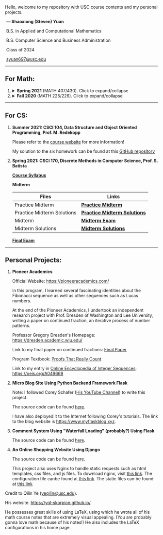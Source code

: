 Hello, welcome to my repository with USC course contents and my personal projects.

​                                                                                                                        **— Shaoxiong (Steven) Yuan**

​                                                                                       B.S. in Applied and Computational Mathematics

​                                                                                B.S. Computer Science and Business Administration

​                                                                                                                                                     Class of 2024

​                                                                                                                                          <a href=mailto:syuan697@usc.edu>syuan697@usc.edu</a>

---

## For Math: 

1. <details><summary> <b>Spring 2021</b> (MATH 407/430). Click to expand/collapse</summary><p>

   1. **MATH 407, Probability Theory, *Prof. J. Fulman***
   
      There are 38 lecture notes, but the final only covers 1 through 19. There are some practice problems after lecture 19. 
   
      Course Textbook: A First Course in Probability (9th edition)
   
      [**All Lecture Notes**](https://ShaoxiongYuan.github.io/Files/USC/2021_Spring/MATH_407/MATH_407_Notes.pdf)

      [**Quiz 1**](https://ShaoxiongYuan.github.io/Files/USC/2021_Spring/MATH_407/407Quiz1.pdf)

      [**Quiz 2**](https://ShaoxiongYuan.github.io/Files/USC/2021_Spring/MATH_407/407Quiz2.pdf)
   
      [**Midterm Exam**](https://ShaoxiongYuan.github.io/Files/USC/2021_Spring/MATH_407/407Midterm1.pdf)
   
      [**Final Exam with Solution**](https://ShaoxiongYuan.github.io/Files/USC/2021_Spring/MATH_407/407Final.pdf)
   
   2. **MATH 430, Number Theory, *Prof. P. Tokorcheck***
   
      Professor Paul Tokorcheck taught this class in a very good fashion. Although "Number Theory" sounds intimidating, but it is not. The course content, though abstract, was greatly demonstrated and proved by the instructor. He was also kind enough to write a recommendation letter for the Continuing Students Scholarship.
      
      Course Textbook: Elementary Number Theory by David M. Burton

      Additional Useful Reference: [**Book of Proof**](https://ShaoxiongYuan.github.io/Files/USC/2021_Spring/MATH_430/Book_of_Proof.pdf)
      
      Note: This class has no official lecture notes, but one good way to refer to the content is through the textbook.
      
      [**Course Syllabus**](https://ShaoxiongYuan.github.io/Files/USC/2021_Spring/MATH_430/21Spring_Math430_Syllabus.pdf)
      
      [**Exercise List**](https://ShaoxiongYuan.github.io/Files/USC/2021_Spring/MATH_430/Math430_ExerciseList.pdf)
      
      [**Midterm Exam 1**](https://ShaoxiongYuan.github.io/Files/USC/2021_Spring/MATH_430/21Spring_430_Exam1.pdf)

      [**Midterm Exam 2**](https://ShaoxiongYuan.github.io/Files/USC/2021_Spring/MATH_430/21Spring_430_Exam2.pdf)
      
      [**Final Exam**](https://ShaoxiongYuan.github.io/Files/USC/2021_Spring/MATH_430/21Spring_430_Exam3.pdf)
   
2. <details><summary> <b>Fall 2020</b> (MATH 225/226). Click to expand/collapse</summary><p>
   
   1. **MATH 225, Linear Algebra and Differential Equation, *Prof. S. Kamienny***
   
      Course Textbook: Differential Equations and Linear Algebra by Stephen W. Goode
   
      [**All Lecture Notes**](https://ShaoxiongYuan.github.io/Files/USC/2020_Fall/MATH_225/MATH_225_Notes.pdf)
   
      [**Weekly Quizzes**](https://ShaoxiongYuan.github.io/Files/USC/2020_Fall/MATH_225/MATH_225_Quizzes.pdf)

      [**Practice Midterm**](https://ShaoxiongYuan.github.io/Files/USC/2020_Fall/MATH_225/practice_mid.pdf)
   
      [**Practice Final**](https://ShaoxiongYuan.github.io/Files/USC/2020_Fall/MATH_225/practice_final.pdf)
   
      [**Midterm Exam**](https://ShaoxiongYuan.github.io/Files/USC/2020_Fall/MATH_225/Math_225_Midterm.pdf)
   
      [**Final Exam**](https://ShaoxiongYuan.github.io/Files/USC/2020_Fall/MATH_225/MATH_225_final.pdf)
   
   2. **MATH 226, Calculus III (Multivariable Calculus), *Prof. N. Bottman***
   
      Course Textbook: Essential Calculus by James Stewart

      **Lecture Notes**

      | Lecture Notes by Months | Links     |
      | ----------------------- | ---- |
      | August Lectures     | [**August**](https://ShaoxiongYuan.github.io/Files/USC/2020_Fall/MATH_226/Notes_Aug.pdf)     |
      | September Lectures      | [**September**](https://ShaoxiongYuan.github.io/Files/USC/2020_Fall/MATH_226/Notes_Sep.pdf)     |
      | October Lectures        | [**October**](https://ShaoxiongYuan.github.io/Files/USC/2020_Fall/MATH_226/Notes_Oct.pdf)     |
      | November Lectures       | [**November**](https://ShaoxiongYuan.github.io/Files/USC/2020_Fall/MATH_226/Notes_Nov.pdf)     |
      
      [**Exercise List**](https://ShaoxiongYuan.github.io/Files/USC/2020_Fall/MATH_226/exercise_list.pdf)
      
      **Midterm Exam 1**
      
      | Files                      | Links |
      | -------------------------- | ----- |
      | Practice Midterm 1          | [**Practice Midterm**](https://ShaoxiongYuan.github.io/Files/USC/2020_Fall/MATH_226/practice_midterm_1.pdf)      |
      | Practice Midterm 1 Solutions | [**Practice Midterm Solutions**](https://ShaoxiongYuan.github.io/Files/USC/2020_Fall/MATH_226/practice_solutions.pdf)      |
      | Midterm 1                  | [**Midterm**](https://ShaoxiongYuan.github.io/Files/USC/2020_Fall/MATH_226/midterm_1.pdf)      |
      | Midterm 1 Solutions        | [**Midterm Solutions**](https://ShaoxiongYuan.github.io/Files/USC/2020_Fall/MATH_226/midterm_1_solutions.pdf)      |

      **Midterm Exam 2**

      | Files                      | Links |
      | -------------------------- | ----- |
      | Practice Midterm 2          | [**Practice Midterm**](https://ShaoxiongYuan.github.io/Files/USC/2020_Fall/MATH_226/practice_midterm_2.pdf)      |
      | Practice Midterm 2 Solutions | [**Practice Midterm Solutions**](https://ShaoxiongYuan.github.io/Files/USC/2020_Fall/MATH_226/practice_midterm_2_solutions.pdf)      |
      | Midterm 2                  | [**Midterm**](https://ShaoxiongYuan.github.io/Files/USC/2020_Fall/MATH_226/midterm_2.pdf)      |
      | Midterm 2 Solutions        | [**Midterm Solutions**](https://ShaoxiongYuan.github.io/Files/USC/2020_Fall/MATH_226/midterm_2_solutions.pdf)      |
      
      [**Final Review**](https://ShaoxiongYuan.github.io/Files/USC/2020_Fall/MATH_226/final_review.pdf)

      [**Final Review Solutions**](https://ShaoxiongYuan.github.io/Files/USC/2020_Fall/MATH_226/final_review_sol.pdf)

      [**Final Exam**](https://ShaoxiongYuan.github.io/Files/USC/2020_Fall/MATH_226/226_final.pdf)


---

## For CS:

1. **Summer 2021: CSCI 104, Data Structure and Object Oriented Programming, Prof. M. Redekopp**

   Please refer to the [course website](https://bytes.usc.edu/cs104/) for more information!
   
   My solution to the six homework can be found at this [GitHub repository](https://github.com/ShaoxiongYuan/csci104-homework)

2. **Spring 2021: CSCI 170, Discrete Methods in Computer Science, Prof. S. Batista**

   [**Course Syllabus**](https://ShaoxiongYuan.github.io/Files/USC/2021_Spring/CSCI_170/syllabus170_sp2021.pdf)

   **Midterm**
   
   | Files                      | Links |
   | -------------------------- | ----- |
   | Practice Midterm           | [**Practice Midterm**](https://ShaoxiongYuan.github.io/Files/USC/2021_Spring/CSCI_170/practice_midterm.pdf)      |
   | Practice Midterm Solutions | [**Practice Midterm Solutions**](https://ShaoxiongYuan.github.io/Files/USC/2021_Spring/CSCI_170/practice_sol.pdf)      |
   | Midterm                    | [**Midterm Exam**](https://ShaoxiongYuan.github.io/Files/USC/2021_Spring/CSCI_170/midterm.pdf)      |
   | Midterm Solutions          | [**Midterm Solutions**](https://ShaoxiongYuan.github.io/Files/USC/2021_Spring/CSCI_170/midterm_sol.pdf)      |
   
   [**Final Exam**](https://ShaoxiongYuan.github.io/Files/USC/2021_Spring/CSCI_170/final.pdf)


---

## Personal Projects:

1. **Pioneer Academics**

   Official Website: https://pioneeracademics.com/

   In this program, I learned several fascinating identities about the Fibonacci sequence as well as other sequences such as Lucas numbers.

   At the end of the Pioneer Academics, I undertook an independent research project with Prof. Dresden of Washington and Lee University, writing a paper on continued fraction, an iterative process of number patterns.

   Professor Gregory Dresden's Homepage: https://dresden.academic.wlu.edu/

   Link to my final paper on continued fractions: [Final Paper](https://ShaoxiongYuan.github.io/Files/Projects/Pioneer/final_paper.pdf)

   Program Textbook: [Proofs That Really Count](https://ShaoxiongYuan.github.io/Files/Projects/Pioneer/textbook.pdf)

   Link to my entry in [Online Encyclopedia of Integer Sequences](https://oeis.org/): https://oeis.org/A049669

2. **Micro Blog Site Using Python Backend Framework Flask**

   Note: I followed Corey Schafer ([His YouTube Channel](https://www.youtube.com/c/Coreyms)) to write this project.

   The source code can be found [here](https://ShaoxiongYuan.github.io/Files/Projects/Flask_Blog.zip).
   
   I have also deployed it to the Internet following Corey's tutorials. The link to the blog website is https://www.myflaskblog.xyz.

3. **Comment System Using "Waterfall Loading" (probably?) Using Flask**

   The source code can be found [here](https://ShaoxiongYuan.github.io/Files/Projects/comment.zip).

4. **An Online Shopping Website Using Django**

   The source code can be found [here](https://ShaoxiongYuan.github.io/Files/Projects/dadashop/dadashop12.zip).

   This project also uses Nginx to handle static requests such as html templates, css files, and js files. To download nginx, visit [this link](http://nginx.org/en/download.html). The configuration file canbe found at [this link](https://ShaoxiongYuan.github.io/Files/Projects/dadashop/nginx.conf). The static files can be found at [this link](https://ShaoxiongYuan.github.io/Files/Projects/dadashop/dadashop.zip)




Credit to Qilin Ye (yeqilin@usc.edu). 

His website: https://yql-skorpion.github.io/.

He possesses great skills of using LaTeX, using which he wrote all of his math course notes that are extremely visual appealing. (You are probably gonna love math because of his notes!) He also includes the LaTeX configurations in his home page.
